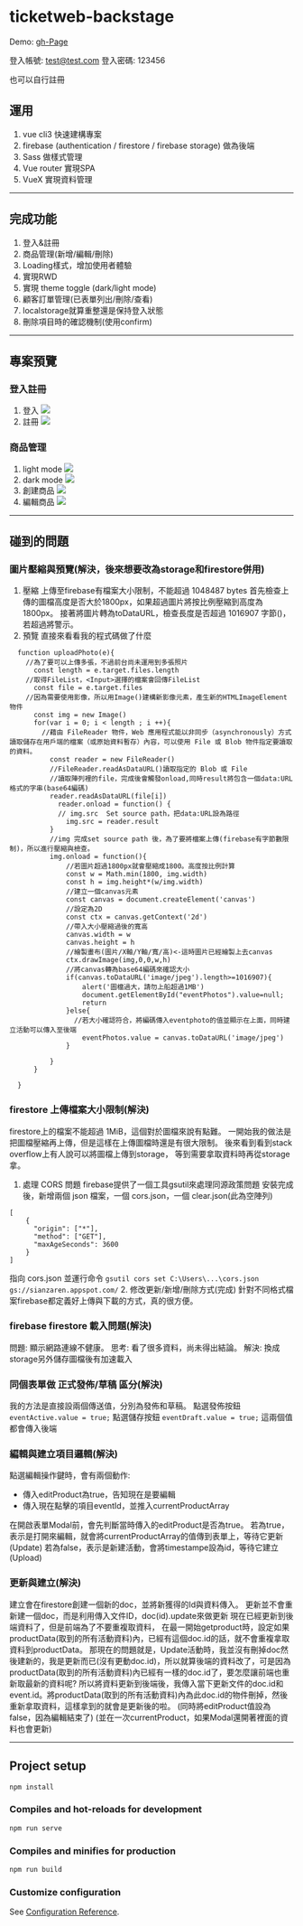 # ticketweb-backstage

Demo: [gh-Page](https://hoyi-23.github.io/ticketweb-backstage/#/)

登入帳號: test@test.com
登入密碼: 123456

也可以自行註冊

## 運用
1. vue cli3 快速建構專案
2. firebase (authentication / firestore / firebase storage) 做為後端
3. Sass 做樣式管理
4. Vue router 實現SPA
5. VueX 實現資料管理

-------

## 完成功能
1. 登入&註冊
2. 商品管理(新增/編輯/刪除)
3. Loading樣式，增加使用者體驗
4. 實現RWD
5. 實現 theme toggle (dark/light mode)
6. 顧客訂單管理(已表單列出/刪除/查看)
7. localstorage就算重整還是保持登入狀態
8. 刪除項目時的確認機制(使用confirm)

-------

## 專案預覽
### 登入註冊
  1. 登入
    ![](https://i.imgur.com/9V0Kf9e.png)
  2. 註冊
    ![](https://i.imgur.com/2eU96ix.png)
### 商品管理
  1. light mode
    ![](https://i.imgur.com/03SRZwp.png)
  2. dark mode
    ![](https://i.imgur.com/pOjlz6i.png)
  3. 創建商品
    ![](https://i.imgur.com/DfNfi7m.png)
  4. 編輯商品
    ![](https://i.imgur.com/ayyETjA.png)


-------

## 碰到的問題
### 圖片壓縮與預覽(解決，後來想要改為storage和firestore併用)
1. 壓縮
上傳至firebase有檔案大小限制，不能超過	1048487 bytes 
首先檢查上傳的圖檔高度是否大於1800px，如果超過圖片將按比例壓縮到高度為1800px。
接著將圖片轉為toDataURL，檢查長度是否超過 1016907 字節()，若超過將警示。
2. 預覽
直接來看看我的程式碼做了什麼
```
  function uploadPhoto(e){
    //為了要可以上傳多張，不過前台尚未運用到多張照片
      const length = e.target.files.length
    //取得FileList，<Input>選擇的檔案會回傳FileList
      const file = e.target.files
    //因為需要使用影像，所以用Image()建構新影像元素，產生新的HTMLImageElement物件
      const img = new Image()
      for(var i = 0; i < length ; i ++){
        //藉由 FileReader 物件，Web 應用程式能以非同步（asynchronously）方式讀取儲存在用戶端的檔案（或原始資料暫存）內容，可以使用 File 或 Blob 物件指定要讀取的資料。
          const reader = new FileReader()
          //FileReader.readAsDataURL()讀取指定的 Blob 或 File 
          //讀取陣列裡的file，完成後會觸發onload,同時result將包含一個data:URL格式的字串(base64編碼)
          reader.readAsDataURL(file[i])
            reader.onload = function() {
            // img.src  Set source path，把data:URL設為路徑
              img.src = reader.result
          }
          //img 完成set source path 後，為了要將檔案上傳(firebase有字節數限制)，所以進行壓縮與檢查。
          img.onload = function(){
              //若圖片超過1800px就會壓縮成1800。高度按比例計算
              const w = Math.min(1800, img.width)
              const h = img.height*(w/img.width)
              //建立一個canvas元素
              const canvas = document.createElement('canvas')
              //設定為2D
              const ctx = canvas.getContext('2d')
              //帶入大小壓縮過後的寬高
              canvas.width = w
              canvas.height = h
              //繪製畫布(圖片/X軸/Y軸/寬/高)<-這時圖片已經繪製上去canvas
              ctx.drawImage(img,0,0,w,h)
              //將canvas轉為base64編碼來確認大小
              if(canvas.toDataURL('image/jpeg').length>=1016907){
                  alert('圖檔過大，請勿上船超過1MB')
                  document.getElementById("eventPhotos").value=null; 
                  return
              }else{
                //若大小確認符合，將編碼傳入eventphoto的值並顯示在上面，同時建立活動可以傳入至後端
                  eventPhotos.value = canvas.toDataURL('image/jpeg')
              }
              
          }
      }
      
  }
```

### firestore 上傳檔案大小限制(解決)
firestore上的檔案不能超過 1MiB，這個對於圖檔來說有點難。
一開始我的做法是把圖檔壓縮再上傳，但是這樣在上傳圖檔時還是有很大限制。
後來看到看到stack overflow上有人說可以將圖檔上傳到storage，
等到需要拿取資料時再從storage拿。

1. 處理 CORS 問題
firebase提供了一個工具gsutil來處理同源政策問題
安裝完成後，新增兩個 json 檔案，一個 cors.json，一個 clear.json(此為空陣列)
```
[
    {
      "origin": ["*"],
      "method": ["GET"],
      "maxAgeSeconds": 3600
    }
]
```
指向 cors.json 並運行命令 `gsutil cors set C:\Users\...\cors.json gs://sianzaren.appspot.com/`
2. 修改更新/新增/刪除方式(完成)
針對不同格式檔案firebase都定義好上傳與下載的方式，真的很方便。

### firebase firestore 載入問題(解決)
問題: 顯示網路連線不健康。
思考: 看了很多資料，尚未得出結論。
解決: 換成storage另外儲存圖檔後有加速載入

### 同個表單做 正式發佈/草稿 區分(解決)
我的方法是直接設兩個傳送值，分別為發佈和草稿。
點選發佈按鈕 `eventActive.value = true;`
點選儲存按鈕 `eventDraft.value = true;`
這兩個值都會傳入後端

### 編輯與建立項目邏輯(解決)
點選編輯操作鍵時，會有兩個動作:
 * 傳入editProduct為true，告知現在是要編輯
 * 傳入現在點擊的項目eventId，並推入currentProductArray

在開啟表單Modal前，會先判斷當時傳入的editProduct是否為true。
若為true，表示是打開來編輯，就會將currentProductArray的值傳到表單上，等待它更新(Update)
若為false，表示是新建活動，會將timestampe設為id，等待它建立(Upload)

### 更新與建立(解決)
建立會在firestore創建一個新的doc，並將新獲得的Id與資料傳入。
更新並不會重新建一個doc，而是利用傳入文件ID，doc(id).update來做更新
現在已經更新到後端資料了，但是前端為了不要重複取資料，
在最一開始getproduct時，設定如果productData(取到的所有活動資料)內，已經有這個doc.id的話，就不會重複拿取資料到productData。
那現在的問題就是，Update活動時，我並沒有刪掉doc然後建新的，我是更新而已(沒有更動doc.id)，所以就算後端的資料改了，可是因為productData(取到的所有活動資料)內已經有一樣的doc.id了，要怎麼讓前端也重新取最新的資料呢?
所以將資料更新到後端後，我傳入當下更新文件的doc.id和event.id。將productData(取到的所有活動資料)內為此doc.id的物件刪掉，然後重新拿取資料，這樣拿到的就會是更新後的啦。
(同時將editProduct值設為false，因為編輯結束了)
(並在一次currentProduct，如果Modal還開著裡面的資料也會更新)

-------

## Project setup
```
npm install
```

### Compiles and hot-reloads for development
```
npm run serve
```

### Compiles and minifies for production
```
npm run build
```

### Customize configuration
See [Configuration Reference](https://cli.vuejs.org/config/).
